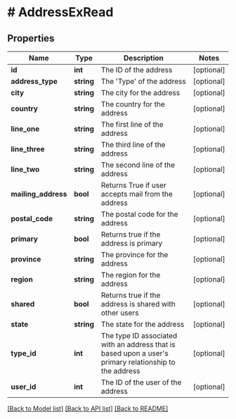 # # AddressExRead

## Properties

Name | Type | Description | Notes
------------ | ------------- | ------------- | -------------
**id** | **int** | The ID of the address | [optional]
**address_type** | **string** | The &#39;Type&#39; of the address | [optional]
**city** | **string** | The city for the address | [optional]
**country** | **string** | The country for the address | [optional]
**line_one** | **string** | The first line of the address | [optional]
**line_three** | **string** | The third line of the address | [optional]
**line_two** | **string** | The second line of the address | [optional]
**mailing_address** | **bool** | Returns True if user accepts mail from the address | [optional]
**postal_code** | **string** | The postal code for the address | [optional]
**primary** | **bool** | Returns true if the address is primary | [optional]
**province** | **string** | The province for the address | [optional]
**region** | **string** | The region for the address | [optional]
**shared** | **bool** | Returns true if the address is shared with other users | [optional]
**state** | **string** | The state for the address | [optional]
**type_id** | **int** | The type ID associated with an address that is based upon a user&#39;s primary relationship to the address | [optional]
**user_id** | **int** | The ID of the user of the address | [optional]

[[Back to Model list]](../../README.md#models) [[Back to API list]](../../README.md#endpoints) [[Back to README]](../../README.md)

